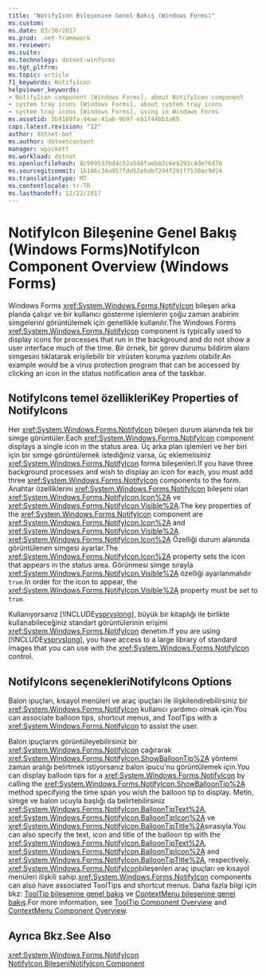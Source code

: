 ```yaml
---
title: "NotifyIcon Bileşenine Genel Bakış (Windows Forms)"
ms.custom: 
ms.date: 03/30/2017
ms.prod: .net-framework
ms.reviewer: 
ms.suite: 
ms.technology: dotnet-winforms
ms.tgt_pltfrm: 
ms.topic: article
f1_keywords: NotifyIcon
helpviewer_keywords:
- NotifyIcon component [Windows Forms], about NotifyIcon component
- system tray icons [Windows Forms], about system tray icons
- system tray icons [Windows Forms], using in Windows Forms
ms.assetid: 5b9189fa-d4ae-41a6-9b97-eb1f44bb1a69
caps.latest.revision: "12"
author: dotnet-bot
ms.author: dotnetcontent
manager: wpickett
ms.workload: dotnet
ms.openlocfilehash: 8c909537bd4c52a546faeb83c6e9291c4de76d76
ms.sourcegitcommit: 16186c34a957fdd52e5db7294f291f7530ac9d24
ms.translationtype: MT
ms.contentlocale: tr-TR
ms.lasthandoff: 12/22/2017
---
```

# <a name="notifyicon-component-overview-windows-forms"></a><span data-ttu-id="36686-102">NotifyIcon Bileşenine Genel Bakış (Windows Forms)</span><span class="sxs-lookup"><span data-stu-id="36686-102">NotifyIcon Component Overview (Windows Forms)</span></span>
<span data-ttu-id="36686-103">Windows Forms <xref:System.Windows.Forms.NotifyIcon> bileşen arka planda çalışır ve bir kullanıcı gösterme işlemlerin çoğu zaman arabirim simgelerini görüntülemek için genellikle kullanılır.</span><span class="sxs-lookup"><span data-stu-id="36686-103">The Windows Forms <xref:System.Windows.Forms.NotifyIcon> component is typically used to display icons for processes that run in the background and do not show a user interface much of the time.</span></span> <span data-ttu-id="36686-104">Bir örnek, bir görev durumu bildirim alanı simgesini tıklatarak erişilebilir bir virüsten koruma yazılımı olabilir.</span><span class="sxs-lookup"><span data-stu-id="36686-104">An example would be a virus protection program that can be accessed by clicking an icon in the status notification area of the taskbar.</span></span>  
  
## <a name="key-properties-of-notifyicons"></a><span data-ttu-id="36686-105">NotifyIcons temel özellikleri</span><span class="sxs-lookup"><span data-stu-id="36686-105">Key Properties of NotifyIcons</span></span>  
 <span data-ttu-id="36686-106">Her <xref:System.Windows.Forms.NotifyIcon> bileşen durum alanında tek bir simge görüntüler.</span><span class="sxs-lookup"><span data-stu-id="36686-106">Each <xref:System.Windows.Forms.NotifyIcon> component displays a single icon in the status area.</span></span> <span data-ttu-id="36686-107">Üç arka plan işlemleri ve her biri için bir simge görüntülemek istediğiniz varsa, üç eklemelisiniz <xref:System.Windows.Forms.NotifyIcon> forma bileşenleri.</span><span class="sxs-lookup"><span data-stu-id="36686-107">If you have three background processes and wish to display an icon for each, you must add three <xref:System.Windows.Forms.NotifyIcon> components to the form.</span></span> <span data-ttu-id="36686-108">Anahtar özelliklerini <xref:System.Windows.Forms.NotifyIcon> bileşeni olan <xref:System.Windows.Forms.NotifyIcon.Icon%2A> ve <xref:System.Windows.Forms.NotifyIcon.Visible%2A>.</span><span class="sxs-lookup"><span data-stu-id="36686-108">The key properties of the <xref:System.Windows.Forms.NotifyIcon> component are <xref:System.Windows.Forms.NotifyIcon.Icon%2A> and <xref:System.Windows.Forms.NotifyIcon.Visible%2A>.</span></span> <span data-ttu-id="36686-109"><xref:System.Windows.Forms.NotifyIcon.Icon%2A> Özelliği durum alanında görüntülenen simgesi ayarlar.</span><span class="sxs-lookup"><span data-stu-id="36686-109">The <xref:System.Windows.Forms.NotifyIcon.Icon%2A> property sets the icon that appears in the status area.</span></span> <span data-ttu-id="36686-110">Görünmesi simge sırayla <xref:System.Windows.Forms.NotifyIcon.Visible%2A> özelliği ayarlanmalıdır `true`.</span><span class="sxs-lookup"><span data-stu-id="36686-110">In order for the icon to appear, the <xref:System.Windows.Forms.NotifyIcon.Visible%2A> property must be set to `true`.</span></span>  
  
 <span data-ttu-id="36686-111">Kullanıyorsanız [!INCLUDE[vsprvslong](../../../../includes/vsprvslong-md.md)], büyük bir kitaplığı ile birlikte kullanabileceğiniz standart görüntülerinin erişimi <xref:System.Windows.Forms.NotifyIcon> denetim.</span><span class="sxs-lookup"><span data-stu-id="36686-111">If you are using [!INCLUDE[vsprvslong](../../../../includes/vsprvslong-md.md)], you have access to a large library of standard images that you can use with the <xref:System.Windows.Forms.NotifyIcon> control.</span></span>  
  
## <a name="notifyicons-options"></a><span data-ttu-id="36686-112">NotifyIcons seçenekleri</span><span class="sxs-lookup"><span data-stu-id="36686-112">NotifyIcons Options</span></span>  
 <span data-ttu-id="36686-113">Balon ipuçları, kısayol menüleri ve araç ipuçları ile ilişkilendirebilirsiniz bir <xref:System.Windows.Forms.NotifyIcon> kullanıcı yardımcı olmak için.</span><span class="sxs-lookup"><span data-stu-id="36686-113">You can associate balloon tips, shortcut menus, and ToolTips with a <xref:System.Windows.Forms.NotifyIcon> to assist the user.</span></span>  
  
 <span data-ttu-id="36686-114">Balon ipuçlarını görüntüleyebilirsiniz bir <xref:System.Windows.Forms.NotifyIcon> çağırarak <xref:System.Windows.Forms.NotifyIcon.ShowBalloonTip%2A> yöntemi zaman aralığı belirtmek istiyorsanız balon ipucu'nu görüntülemek için.</span><span class="sxs-lookup"><span data-stu-id="36686-114">You can display balloon tips for a <xref:System.Windows.Forms.NotifyIcon> by calling the <xref:System.Windows.Forms.NotifyIcon.ShowBalloonTip%2A> method specifying the time span you wish the balloon tip to display.</span></span> <span data-ttu-id="36686-115">Metin, simge ve balon ucuyla başlığı da belirtebilirsiniz <xref:System.Windows.Forms.NotifyIcon.BalloonTipText%2A>, <xref:System.Windows.Forms.NotifyIcon.BalloonTipIcon%2A> ve <xref:System.Windows.Forms.NotifyIcon.BalloonTipTitle%2A>sırasıyla.</span><span class="sxs-lookup"><span data-stu-id="36686-115">You can also specify the text, icon and title of the balloon tip with the <xref:System.Windows.Forms.NotifyIcon.BalloonTipText%2A>, <xref:System.Windows.Forms.NotifyIcon.BalloonTipIcon%2A> and <xref:System.Windows.Forms.NotifyIcon.BalloonTipTitle%2A>, respectively.</span></span> <span data-ttu-id="36686-116"><xref:System.Windows.Forms.NotifyIcon>bileşenleri araç ipuçları ve kısayol menüleri ilişkili sahip.</span><span class="sxs-lookup"><span data-stu-id="36686-116"><xref:System.Windows.Forms.NotifyIcon> components can also have associated ToolTips and shortcut menus.</span></span> <span data-ttu-id="36686-117">Daha fazla bilgi için bkz: [ToolTip bileşenine genel bakış](../../../../docs/framework/winforms/controls/tooltip-component-overview-windows-forms.md) ve [ContextMenu bileşenine genel bakış](../../../../docs/framework/winforms/controls/contextmenu-component-overview-windows-forms.md).</span><span class="sxs-lookup"><span data-stu-id="36686-117">For more information, see [ToolTip Component Overview](../../../../docs/framework/winforms/controls/tooltip-component-overview-windows-forms.md) and [ContextMenu Component Overview](../../../../docs/framework/winforms/controls/contextmenu-component-overview-windows-forms.md).</span></span>  
  
## <a name="see-also"></a><span data-ttu-id="36686-118">Ayrıca Bkz.</span><span class="sxs-lookup"><span data-stu-id="36686-118">See Also</span></span>  
 <xref:System.Windows.Forms.NotifyIcon>  
 [<span data-ttu-id="36686-119">NotifyIcon Bileşeni</span><span class="sxs-lookup"><span data-stu-id="36686-119">NotifyIcon Component</span></span>](../../../../docs/framework/winforms/controls/notifyicon-component-windows-forms.md)
